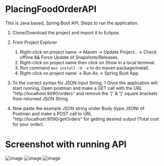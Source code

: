 # PlacingFoodOrderAPI
This is Java based, Spring Boot API.
Steps to run the application.
1. Clone/Download the project and import it to Eclipse.
2. From Project Explorer 
    1. Right-click on project name -> Maven -> Update Project.. -> Check offline && Force Update of Snapshots/Releases.
    2. Right-click on project name then click on Show in a local terminal.
    3. Run command ```mvn install -U -e``` to do maven package/install.
    4. Right-click on project name -> Run As -> Spring Boot App.

3. To the correct syntax for JSON input String,
    1 Once the application will start running, Open postman and make a GET call with the URL "http://localhost:9090/orders" and remove the '[' & ']' square brackets from returned JSON String.
4. Now paste the example JSON string under Body (type JSON) of Postman and make a POST call to URL "http://localhost:9090/getOrders" for getting desired output (Total cost for your order).






# Screenshot with running API
![image](https://user-images.githubusercontent.com/26317224/125168984-cc75a100-e1c5-11eb-81b1-5ae830d8a9be.png)
![image](https://user-images.githubusercontent.com/26317224/125168977-c8498380-e1c5-11eb-8c01-45ddcee26cce.png)
![image](https://user-images.githubusercontent.com/26317224/125168986-cc75a100-e1c5-11eb-814b-978fe2b88aa0.png)
